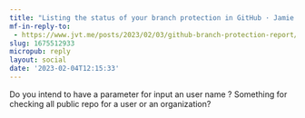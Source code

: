 ```yaml
---
title: "Listing the status of your branch protection in GitHub · Jamie Tanna | Software Engineer"
mf-in-reply-to:
 - https://www.jvt.me/posts/2023/02/03/github-branch-protection-report/?utm_medium=rss&utm_source=rss
slug: 1675512933
micropub: reply
layout: social
date: '2023-02-04T12:15:33'
---
```

Do you intend to have a parameter for input an user name ? Something for checking all public repo for a user or an organization?
